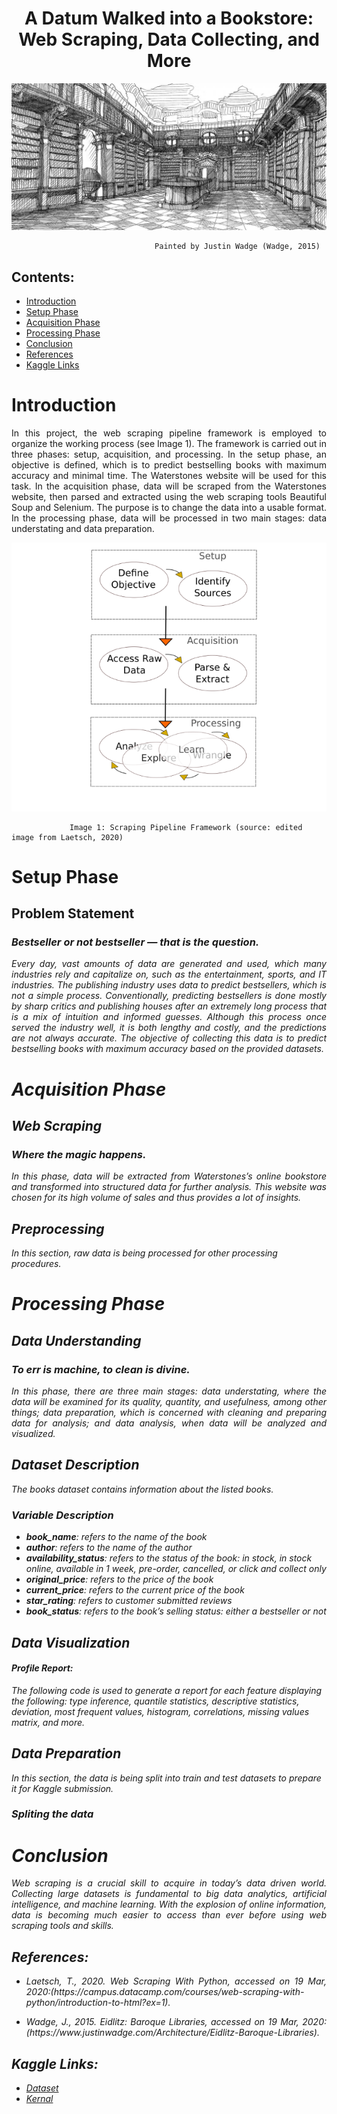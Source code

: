 # <div align= "center"> A Datum Walked into a Bookstore:</div><div align= "center"> Web Scraping, Data Collecting, and More </div>

<img src='Wadge_Library.jpg'>
      
                                    Painted by Justin Wadge (Wadge, 2015)

## Contents:
- [Introduction](#Introduction)
- [Setup Phase](#Setup-Phase)
- [Acquisition Phase](#Acquisition-Phase)
- [Processing Phase](#Processing-Phase)
- [Conclusion](#Conclusion)
- [References](#References:)
- [Kaggle Links](#Kaggle-Links:)

# Introduction

<p align= "justify"> In this project, the web scraping pipeline framework is employed to organize the working process (see Image 1). The framework is carried out in three phases: setup, acquisition, and processing. In the setup phase, an objective is defined, which is to predict bestselling books with maximum accuracy and minimal time. The Waterstones website will be used for this task. In the acquisition phase, data will be scraped from the Waterstones website, then parsed and extracted using the web scraping tools Beautiful Soup and Selenium. The purpose is to change the data into a usable format. In the processing phase, data will be processed in two main stages: data understating and data preparation.</p>

<img src='Pipeline_Framework.png'>
           
                 Image 1: Scraping Pipeline Framework (source: edited image from Laetsch, 2020)
                 
# Setup Phase
## Problem Statement
### <p><strong><em> Bestseller or not bestseller — that is the question. </strong>

<p align= "justify"> Every day, vast amounts of data are generated and used, which many industries rely and capitalize on, such as the entertainment, sports, and IT industries. The publishing industry uses data to predict bestsellers, which is not a simple process. Conventionally, predicting bestsellers is done mostly by sharp critics and publishing houses after an extremely long process that is a mix of intuition and informed guesses. Although this process once served the industry well, it is both lengthy and costly, and the predictions are not always accurate. The objective of collecting this data is to predict bestselling books with maximum accuracy based on the provided datasets.</p>

# Acquisition Phase
## Web Scraping
### <p><strong><em> Where the magic happens. </strong>

<p align= "justify"> In this phase, data will be extracted from Waterstones’s online bookstore and transformed into structured data for further analysis. This website was chosen for its high volume of sales and thus provides a lot of insights.</p>

## Preprocessing
In this section, raw data is being processed for other processing procedures.

# Processing Phase
## Data Understanding
### <p><strong><em> To err is machine, to clean is divine.</strong>

<p align= "justify"> In this phase, there are three main stages: data understating, where the data will be examined for its quality, quantity, and usefulness, among other things; data preparation, which is concerned with cleaning and preparing data for analysis; and data analysis, when data will be analyzed and visualized.</p>

## Dataset Description
The books dataset contains information about the listed books.

### Variable Description
- **book_name**: refers to the name of the book
- **author**: refers to the name of the author
- **availability_status**: refers to the status of the book: in stock, in stock online, available in 1 week, pre-order, cancelled, or click and collect only
- **original_price**: refers to the price of the book
- **current_price**: refers to the current price of the book
- **star_rating**: refers to customer submitted reviews
- **book_status**: refers to the book’s selling status: either a bestseller or not

## Data Visualization

#### Profile Report:
The following code is used to generate a report for each feature displaying the following: type inference, quantile statistics, descriptive statistics, deviation, most frequent values, histogram, correlations, missing values matrix, and more.

## Data Preparation
In this section, the data is being split into train and test datasets to prepare it for Kaggle submission.

### Spliting the data 

# Conclusion
<p align="justify"> Web scraping is a crucial skill to acquire in today’s data driven world. Collecting large datasets is fundamental to big data analytics, artificial intelligence, and machine learning. With the explosion of online information, data is becoming much easier to access than ever before using web scraping tools and skills. </p>

## References:

- <p style='text-align: justify;'> Laetsch, T., 2020. Web Scraping With Python, accessed on 19 Mar, 2020:(https://campus.datacamp.com/courses/web-scraping-with-python/introduction-to-html?ex=1).</p>


- <p style='text-align: justify;'> Wadge, J., 2015. Eidlitz: Baroque Libraries, accessed on 19 Mar, 2020:(https://www.justinwadge.com/Architecture/Eidlitz-Baroque-Libraries).</p>

## Kaggle Links:

- <a href="https://www.kaggle.com/maramedrees/a-datum-walked-into-a-bookstore" target="_blank">Dataset</a>
- <a href="https://www.kaggle.com/maramedrees/a-datum-walked-into-a-bookstore-starter-code?scriptVersionId=30473876" target="_blank">Kernal</a>
